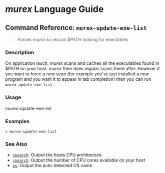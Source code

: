# _murex_ Language Guide

## Command Reference: `murex-update-exe-list`

> Forces _murex_ to rescan $PATH looking for exectables

### Description

On application lauch, _murex_ scans and caches all the executables found in
$PATH on your host. _murex_ then does regular scans there after. However if
you want to force a new scan (for example you've just installed a new
program and you want it to appear in tab completion) then you can run `murex-update-exe-list`.

### Usage

murex-update-exe-list

### Examples

    » murex-update-exe-list

### See Also

* [`cpuarch`](../commands/cpuarch.md):
  Output the hosts CPU architecture
* [`cpuarch`](../commands/cpucount.md):
  Output the number of CPU cores available on your host
* [`os`](../commands/os.md):
  Output the auto-detected OS name